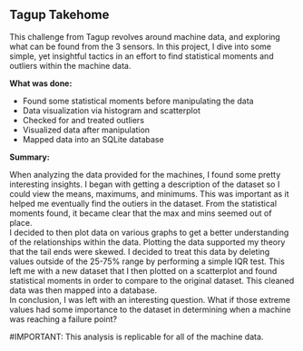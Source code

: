 ## Tagup Takehome

This challenge from Tagup revolves around machine data, and exploring what can be found from the 3 sensors.
In this project, I dive into some simple, yet insightful tactics in an effort to find statistical moments and outliers within the machine data.



**What was done:**
- Found some statistical moments before manipulating the data
- Data visualization via histogram and scatterplot
- Checked for and treated outliers 
- Visualized data after manipulation
- Mapped data into an SQLite database

**Summary:**

  When analyzing the data provided for the machines, I found some pretty interesting insights. 
I began with getting a description of the dataset so I could view the means, maximums, and minimums. This was important as it helped me eventually find the outiers in the dataset. From the statistical moments found, it became clear that the max and mins seemed out of place. <br/>
  I decided to then plot data on various graphs to get a better understanding of the relationships within the data. Plotting the data supported my theory that the tail ends were skewed. I decided to treat this data by deleting values outside of the 25-75% range by performing a simple IQR test. This left me with a new dataset that I then plotted on a scatterplot and found statistical moments in order to compare to the original dataset. This cleaned data was then mapped into a database. <br/>
  In conclusion, I was left with an interesting question. What if those extreme values had some importance to the dataset in determining when a machine was reaching a failure point?

#IMPORTANT: This analysis is replicable for all of the machine data. 


